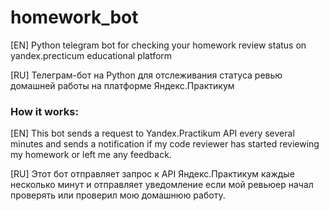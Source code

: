 # homework_bot
[EN] Python telegram bot for checking your homework review status on yandex.precticum educational platform

[RU] Телеграм-бот на Python для отслеживания статуса ревью домашней работы на платформе Яндекс.Практикум

### How it works:

[EN] This bot sends a request to Yandex.Practikum API every several minutes and sends a notification 
if my code reviewer has started reviewing my homework or left me any feedback.

[RU] Этот бот отправляет запрос к API Яндекс.Практикум каждые несколько минут и отправляет уведомление
если мой ревьюер начал проверять или проверил мою домашнюю работу.
